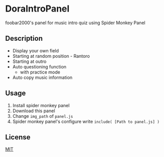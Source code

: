 # DoraIntroPanel

foobar2000's panel for music intro quiz using Spider Monkey Panel


## Description

* Display your own field
* Starting at random position - Rantoro
* Starting at outro
* Auto questioning function
  * with practice mode
* Auto copy music information

## Usage
1. Install spider monkey panel
2. Download this panel
3. Change `img_path` of `panel.js`
4. Spider monkey panel's configure write `include( [Path to panel.js] )`

## License
[MIT](LICENSE)
